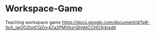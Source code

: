 # Workspace-Game
Teaching workspace game
https://docs.google.com/document/d/1p8-1io5_iwOOZtxtCQZnr4Za2PMVhzrQHiAtCCHG3j4/edit
